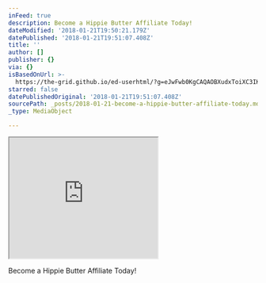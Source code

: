 ```yaml
---
inFeed: true
description: Become a Hippie Butter Affiliate Today!
dateModified: '2018-01-21T19:50:21.179Z'
datePublished: '2018-01-21T19:51:07.408Z'
title: ''
author: []
publisher: {}
via: {}
isBasedOnUrl: >-
  https://the-grid.github.io/ed-userhtml/?g=eJwFwb0KgCAQAOBXudxToiXC3IKW5maLKwV_Dr2Q3r7v0xZcwXsRjpnqrFRrTTpP5DH7IK8cVfVPeqkfh0k6jkGYA89oK2OpsNqSYM8JP9iwYKeVNT_OlBzb
starred: false
datePublishedOriginal: '2018-01-21T19:51:07.408Z'
sourcePath: _posts/2018-01-21-become-a-hippie-butter-affiliate-today.md
_type: MediaObject

---
```

<iframe src="https://the-grid.github.io/ed-userhtml/?g=eJwFwb0KgCAQAOBXudxToiXC3IKW5maLKwV_Dr2Q3r7v0xZcwXsRjpnqrFRrTTpP5DH7IK8cVfVPeqkfh0k6jkGYA89oK2OpsNqSYM8JP9iwYKeVNT_OlBzb" height="244" style=""></iframe>

Become a Hippie Butter Affiliate Today!